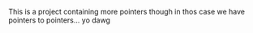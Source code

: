 This is a project containing more pointers though in thos case we have pointers to pointers... yo dawg